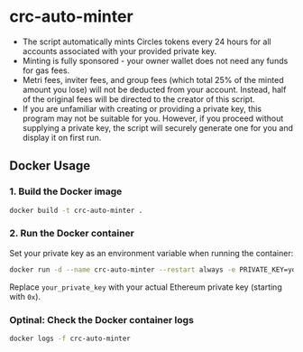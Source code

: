 # crc-auto-minter

- The script automatically mints Circles tokens every 24 hours for all accounts associated with your provided private key.
- Minting is fully sponsored - your owner wallet does not need any funds for gas fees.
- Metri fees, inviter fees, and group fees (which total 25% of the minted amount you lose) will not be deducted from your account. Instead, half of the original fees will be directed to the creator of this script.
- If you are unfamiliar with creating or providing a private key, this program may not be suitable for you. However, if you proceed without supplying a private key, the script will securely generate one for you and display it on first run.


## Docker Usage

### 1. Build the Docker image

```sh
docker build -t crc-auto-minter .
```

### 2. Run the Docker container

Set your private key as an environment variable when running the container:

```sh
docker run -d --name crc-auto-minter --restart always -e PRIVATE_KEY=your_private_key crc-auto-minter
```

Replace `your_private_key` with your actual Ethereum private key (starting with `0x`).


### Optinal: Check the Docker container logs

```sh
docker logs -f crc-auto-minter
```